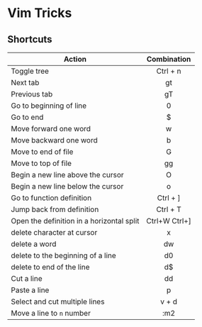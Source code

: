 # Vim Tricks

## Shortcuts

| Action                            | Combination |
|---------------------------------- |:------------:|
|Toggle tree                        | Ctrl + n |
|Next tab                           | gt |
|Previous tab                       | gT |
| Go to beginning of line           | 0 |
| Go to end                         | $ |
| Move forward one word             | w |
| Move backward one word            | b |
| Move to end of file               | G |
| Move to top of file               |gg |
| Begin a new line above the cursor | O |
| Begin a new line below the cursor | o |
| Go to function definition | Ctrl + ] |
| Jump back from definition  | Ctrl + T|
| Open the definition in a horizontal split | Ctrl+W Ctrl+] |
| delete character at cursor | x|
| delete a word | dw |
| delete to the beginning of a line | d0 |
| delete to end of the line | d$ |
| Cut a line| dd|
| Paste a line | p |
| Select and cut multiple lines|v + d | 
| Move a line to `n` number | :m2|
